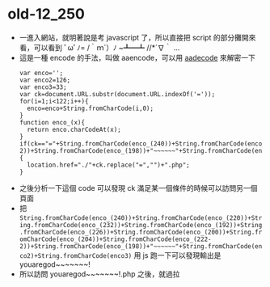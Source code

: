 # old-12_250

* 一進入網站，就明著說是考 javascript 了，所以直接把 script 的部分攤開來看，可以看到 
ﾟωﾟﾉ= /｀ｍ´）ﾉ ~┻━┻   //*´∇｀ ...
* 這是一種 encode 的手法，叫做 aaencode，可以用 [aadecode](https://cat-in-136.github.io/2010/12/aadecode-decode-encoded-as-aaencode.html) 來解密一下
    ```js=
    var enco='';
    var enco2=126;
    var enco3=33;
    var ck=document.URL.substr(document.URL.indexOf('='));
    for(i=1;i<122;i++){
      enco=enco+String.fromCharCode(i,0);
    }
    function enco_(x){
      return enco.charCodeAt(x);
    }
    if(ck=="="+String.fromCharCode(enco_(240))+String.fromCharCode(enco_(220))+String.fromCharCode(enco_(232))+String.fromCharCode(enco_(192))+String.fromCharCode(enco_(226))+String.fromCharCode(enco_(200))+String.fromCharCode(enco_(204))+String.fromCharCode(enco_(222-2))+String.fromCharCode(enco_(198))+"~~~~~~"+String.fromCharCode(enco2)+String.fromCharCode(enco3)){
      location.href="./"+ck.replace("=","")+".php";
    }
    ```
* 之後分析一下這個 code 可以發現 ck 滿足某一個條件的時候可以訪問另一個頁面
* 把 `String.fromCharCode(enco_(240))+String.fromCharCode(enco_(220))+String.fromCharCode(enco_(232))+String.fromCharCode(enco_(192))+String.fromCharCode(enco_(226))+String.fromCharCode(enco_(200))+String.fromCharCode(enco_(204))+String.fromCharCode(enco_(222-2))+String.fromCharCode(enco_(198))+"~~~~~~"+String.fromCharCode(enco2)+String.fromCharCode(enco3)` 用 js 跑一下可以發現輸出是 youaregod~~~~~~~! 
* 所以訪問 youaregod~~~~~~~!.php 之後，就過拉
